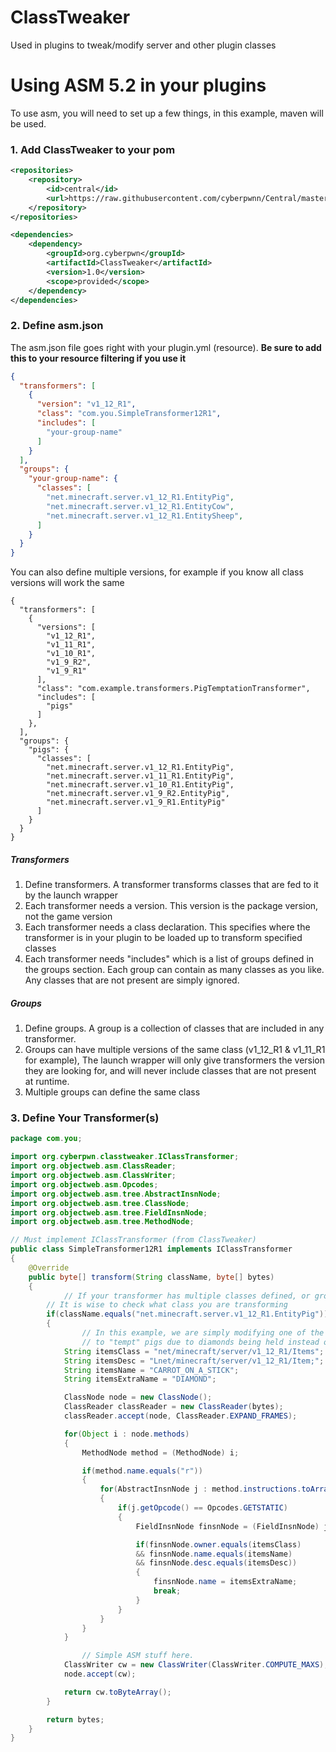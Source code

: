 # ClassTweaker
Used in plugins to tweak/modify server and other plugin classes

# Using ASM 5.2 in your plugins
To use asm, you will need to set up a few things, in this example, maven will be used.

### 1. Add ClassTweaker to your pom
``` xml
<repositories>
    <repository>
        <id>central</id>
        <url>https://raw.githubusercontent.com/cyberpwnn/Central/master/</url>
    </repository>
</repositories>

<dependencies>
    <dependency>
        <groupId>org.cyberpwn</groupId>
        <artifactId>ClassTweaker</artifactId>
        <version>1.0</version>
        <scope>provided</scope>
    </dependency>
</dependencies>
```

### 2. Define asm.json
The asm.json file goes right with your plugin.yml (resource). **Be sure to add this to your resource filtering if you use it**

``` json
{
  "transformers": [
    {
      "version": "v1_12_R1",
      "class": "com.you.SimpleTransformer12R1",
      "includes": [
        "your-group-name"
      ]
    }
  ],
  "groups": {
    "your-group-name": {
      "classes": [
        "net.minecraft.server.v1_12_R1.EntityPig",
        "net.minecraft.server.v1_12_R1.EntityCow",
        "net.minecraft.server.v1_12_R1.EntitySheep",
      ]
    }
  }
}
```

You can also define multiple versions, for example if you know all class versions will work the same

```
{
  "transformers": [
    {
      "versions": [
        "v1_12_R1",
        "v1_11_R1",
        "v1_10_R1",
        "v1_9_R2",
        "v1_9_R1"
      ],
      "class": "com.example.transformers.PigTemptationTransformer",
      "includes": [
        "pigs"
      ]
    },
  ],
  "groups": {
    "pigs": {
      "classes": [
        "net.minecraft.server.v1_12_R1.EntityPig",
        "net.minecraft.server.v1_11_R1.EntityPig",
        "net.minecraft.server.v1_10_R1.EntityPig",
        "net.minecraft.server.v1_9_R2.EntityPig",
        "net.minecraft.server.v1_9_R1.EntityPig"
      ]
    }
  }
}
```

##### Transformers 
1. Define transformers. A transformer transforms classes that are fed to it by the launch wrapper
2. Each transformer needs a version. This version is the package version, not the game version
3. Each transformer needs a class declaration. This specifies where the transformer is in your plugin to be loaded up to transform specified classes
4. Each transformer needs "includes" which is a list of groups defined in the groups section. Each group can contain as many classes as you like. Any classes that are not present are simply ignored.

##### Groups
1. Define groups. A group is a collection of classes that are included in any transformer.
2. Groups can have multiple versions of the same class (v1_12_R1 & v1_11_R1 for example), The launch wrapper will only give transformers the version they are looking for, and will never include classes that are not present at runtime.
3. Multiple groups can define the same class

### 3. Define Your Transformer(s)
``` java
package com.you;

import org.cyberpwn.classtweaker.IClassTransformer;
import org.objectweb.asm.ClassReader;
import org.objectweb.asm.ClassWriter;
import org.objectweb.asm.Opcodes;
import org.objectweb.asm.tree.AbstractInsnNode;
import org.objectweb.asm.tree.ClassNode;
import org.objectweb.asm.tree.FieldInsnNode;
import org.objectweb.asm.tree.MethodNode;

// Must implement IClassTransformer (from ClassTweaker)
public class SimpleTransformer12R1 implements IClassTransformer
{
	@Override
	public byte[] transform(String className, byte[] bytes)
	{
    		// If your transformer has multiple classes defined, or groups,
   		// It is wise to check what class you are transforming
		if(className.equals("net.minecraft.server.v1_12_R1.EntityPig"))
		{
      			// In this example, we are simply modifying one of the pigs goals
      			// to "tempt" pigs due to diamonds being held instead of carrots on a stick
			String itemsClass = "net/minecraft/server/v1_12_R1/Items";
			String itemsDesc = "Lnet/minecraft/server/v1_12_R1/Item;";
			String itemsName = "CARROT_ON_A_STICK";
			String itemsExtraName = "DIAMOND";

			ClassNode node = new ClassNode();
			ClassReader classReader = new ClassReader(bytes);
			classReader.accept(node, ClassReader.EXPAND_FRAMES);

			for(Object i : node.methods)
			{
				MethodNode method = (MethodNode) i;

				if(method.name.equals("r"))
				{
					for(AbstractInsnNode j : method.instructions.toArray())
					{
						if(j.getOpcode() == Opcodes.GETSTATIC)
						{
							FieldInsnNode finsnNode = (FieldInsnNode) j;

							if(finsnNode.owner.equals(itemsClass) 
							&& finsnNode.name.equals(itemsName) 
							&& finsnNode.desc.equals(itemsDesc))
							{
								finsnNode.name = itemsExtraName;
								break;
							}
						}
					}
				}
			}

     			// Simple ASM stuff here.
			ClassWriter cw = new ClassWriter(ClassWriter.COMPUTE_MAXS);
			node.accept(cw);

			return cw.toByteArray();
		}

		return bytes;
	}
}

```
